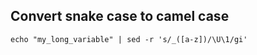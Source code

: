 ## Convert snake case to camel case
```shell script
echo "my_long_variable" | sed -r 's/_([a-z])/\U\1/gi'
```